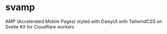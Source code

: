 # svamp
AMP (Accelerated Mobile Pages) styled with DaisyUI with TailwindCSS on Svelte Kit for Cloudflare workers
